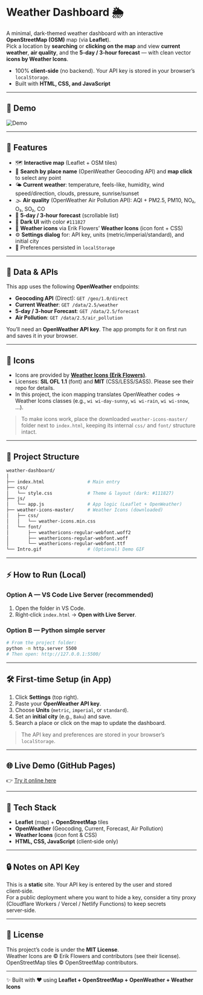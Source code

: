 # Weather Dashboard 🌦️

A minimal, dark-themed weather dashboard with an interactive **OpenStreetMap (OSM)** map (via **Leaflet**).  
Pick a location by **searching** or **clicking on the map** and view **current weather**, **air quality**, and the **5‑day / 3‑hour forecast** — with clean vector **icons by Weather Icons**.

- 100% **client-side** (no backend). Your API key is stored in your browser’s `localStorage`.
- Built with **HTML, CSS, and JavaScript**

---

## 🎥 Demo

![Demo](Intro.gif)

---

## 🚀 Features

- 🗺️ **Interactive map** (Leaflet + OSM tiles)
- 🔎 **Search by place name** (OpenWeather Geocoding API) and **map click** to select any point
- 🌤️ **Current weather**: temperature, feels-like, humidity, wind speed/direction, clouds, pressure, sunrise/sunset
- 🌫️ **Air quality** (OpenWeather Air Pollution API): AQI + PM2.5, PM10, NO₂, O₃, SO₂, CO
- 📅 **5‑day / 3‑hour forecast** (scrollable list)
- 🎨 **Dark UI** with color `#111827`
- 🧩 **Weather icons** via Erik Flowers’ **Weather Icons** (icon font + CSS)
- ⚙️ **Settings dialog** for: API key, units (metric/imperial/standard), and initial city
- 💾 Preferences persisted in `localStorage`


---

## 🔌 Data & APIs

This app uses the following **OpenWeather** endpoints:

- **Geocoding API** (Direct): `GET /geo/1.0/direct`
- **Current Weather**: `GET /data/2.5/weather`
- **5‑day / 3‑hour Forecast**: `GET /data/2.5/forecast`
- **Air Pollution**: `GET /data/2.5/air_pollution`

You’ll need an **OpenWeather API key**. The app prompts for it on first run and saves it in your browser.

---

## 🎯 Icons

- Icons are provided by **[Weather Icons (Erik Flowers)](https://erikflowers.github.io/weather-icons/)**.  
- Licenses: **SIL OFL 1.1** (font) and **MIT** (CSS/LESS/SASS). Please see their repo for details.
- In this project, the icon mapping translates OpenWeather codes → Weather Icons classes (e.g., `wi wi-day-sunny`, `wi wi-rain`, `wi wi-snow`, …).

> To make icons work, place the downloaded `weather-icons-master/` folder next to `index.html`, keeping its internal `css/` and `font/` structure intact.

---

## 📂 Project Structure

```bash
weather-dashboard/
│
├── index.html                # Main entry
├── css/
│   └── style.css             # Theme & layout (dark: #111827)
├── js/
│   └── app.js                # App logic (Leaflet + OpenWeather)
├── weather-icons-master/     # Weather Icons (downloaded)
│   ├── css/
│   │   └── weather-icons.min.css
│   └── font/
│       ├── weathericons-regular-webfont.woff2
│       ├── weathericons-regular-webfont.woff
│       └── weathericons-regular-webfont.ttf
└── Intro.gif                 # (Optional) Demo GIF
```

---

## ⚡ How to Run (Local)

### Option A — VS Code Live Server (recommended)
1. Open the folder in VS Code.
2. Right‑click `index.html` → **Open with Live Server**.

### Option B — Python simple server
```bash
# From the project folder:
python -m http.server 5500
# Then open: http://127.0.0.1:5500/
```

---

## 🛠 First‑time Setup (in App)

1. Click **Settings** (top right).
2. Paste your **OpenWeather API key**.
3. Choose **Units** (`metric`, `imperial`, or `standard`).
4. Set an **initial city** (e.g., `Baku`) and save.
5. Search a place or click on the map to update the dashboard.

> The API key and preferences are stored in your browser’s `localStorage`.

---

## 🌐 Live Demo (GitHub Pages)

👉 [Try it online here](https://hadiiemami.github.io/weather-dashboard/)

---

## 🧩 Tech Stack

- **Leaflet** (map) + **OpenStreetMap** tiles
- **OpenWeather** (Geocoding, Current, Forecast, Air Pollution)
- **Weather Icons** (icon font & CSS)
- **HTML, CSS, JavaScript** (client‑side only)

---

## 🔒 Notes on API Key

This is a **static** site. Your API key is entered by the user and stored client‑side.  
For a public deployment where you want to hide a key, consider a tiny proxy (Cloudflare Workers / Vercel / Netlify Functions) to keep secrets server‑side.

---

## 📜 License

This project’s code is under the **MIT License**.  
Weather Icons are © Erik Flowers and contributors (see their license).  
OpenStreetMap tiles © OpenStreetMap contributors.

---

✨ Built with ❤️ using **Leaflet + OpenStreetMap + OpenWeather + Weather Icons**
